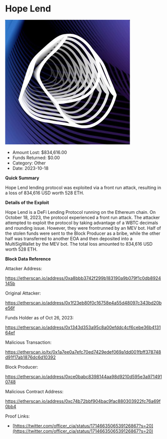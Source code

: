 # Hope Lend
![Hope Lend](/rektimages/Hope-Lend-Exploit.png)
- Amount Lost: $834,616.00
- Funds Returned: $0.00
- Category: Other
- Date: 2023-10-18

**Quick Summary**

Hope Lend lending protocol was exploited via a front run attack, resulting in a loss of 834,616 USD worth 528 ETH.

  


 **Details of the Exploit**

Hope Lend is a DeFi Lending Protocol running on the Ethereum chain. On October 18, 2023, the protocol experienced a front run attack. The attacker attempted to exploit the protocol by taking advantage of a WBTC decimals and rounding issue. However, they were frontrunned by an MEV bot. Half of the stolen funds were sent to the Block Producer as a bribe, while the other half was transferred to another EOA and then deposited into a MultiSigWallet by the MEV bot. The total loss amounted to 834,616 USD worth 528 ETH.

  


 **Block Data Reference**

Attacker Address:

https://etherscan.io/address/0xa8bbb3742f299b183190a9b079f1c0db8924145b

  


Original Attacker:

https://etherscan.io/address/0x1f23eb80f0c16758e4a55d48097c343bd20be56f

  


Funds Holder as of Oct 26, 2023:

https://etherscan.io/address/0x1343d353a95c8a00efddc4cf6cebe36b413164ef

  


Malicious Transaction:

https://etherscan.io/tx/0x1a7ee0a7efc70ed7429edef069a1dd001fbff378748d91f17ab1876dc6d10392

  


Block Producer:

https://etherscan.io/address/0xce0babc8398144aa98d9210d595e3a9714910748

  


Malicious Contract Address:

https://etherscan.io/address/0xc74b72bbf904bac9fac880303922fc76a69f0bb4


Proof Links:
- [https://twitter.com/officer_cia/status/1714663506539126867?s=20](https://twitter.com/officer_cia/status/1714663506539126867?s=20)


